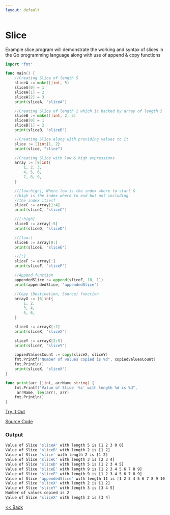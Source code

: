 ```yaml
---
layout: default
---
```


# Slice

Example slice program will demonstrate the working and syntax of slices in the Go programming language along with use of append & copy functions

```go
import "fmt"

func main() {
	//Creating Slice of length 5
	sliceA := make([]int, 5)
	sliceA[0] = 1
	sliceA[1] = 2
	sliceA[2] = 3
	print(sliceA, "sliceA")

	//Creating Slice of length 2 which is backed by array of length 5
	sliceB := make([]int, 2, 5)
	sliceB[0] = 1
	sliceB[1] = 2
	print(sliceB, "sliceB")

	//Creating Slice along with providing values to it
	slice := []int{1, 2}
	print(slice, "slice")

	//Creating Slice with low & high expressions
	array := [9]int{
		1, 2, 3,
		4, 5, 6,
		7, 8, 9,
	}

	//[low:high], Where low is the index where to start &
	//high is the index where to end but not including
	//the index itself
	sliceC := array[1:4]
	print(sliceC, "sliceC")

	//[:high]
	sliceD := array[:5]
	print(sliceD, "sliceD")

	//[low:]
	sliceE := array[0:]
	print(sliceE, "sliceE")

	//[:]
	sliceF := array[:]
	print(sliceF, "sliceF")

	//Append function
	appendedSlice := append(sliceF, 10, 11)
	print(appendedSlice, "appendedSlice")

	//Copy (Destination, Source) function
	arrayX := [6]int{
		1, 2,
		3, 4,
		5, 6,
	}

	sliceX := arrayX[:2]
	print(sliceX, "sliceX")

	sliceY := arrayX[2:5]
	print(sliceY, "sliceY")

	copiedValuesCount := copy(sliceX, sliceY)
	fmt.Printf("Number of values copied is %d", copiedValuesCount)
	fmt.Println()
	print(sliceX, "sliceX")
}

func print(arr []int, arrName string) {
	fmt.Printf("Value of Slice '%s' with length %d is %d", 
	 arrName, len(arr), arr)
	fmt.Println()
}
```
<a href='https://play.golang.org/p/TTiY5rd1h5r' target='_blank'>Try It Out</a>

[Source Code](https://github.com/sagar-jadhav/go-examples/blob/master/src/slice.go)

### Output

```bash
Value of Slice 'sliceA' with length 5 is [1 2 3 0 0]
Value of Slice 'sliceB' with length 2 is [1 2]
Value of Slice 'slice' with length 2 is [1 2]
Value of Slice 'sliceC' with length 3 is [2 3 4]
Value of Slice 'sliceD' with length 5 is [1 2 3 4 5]
Value of Slice 'sliceE' with length 9 is [1 2 3 4 5 6 7 8 9]
Value of Slice 'sliceF' with length 9 is [1 2 3 4 5 6 7 8 9]
Value of Slice 'appendedSlice' with length 11 is [1 2 3 4 5 6 7 8 9 10 11]
Value of Slice 'sliceX' with length 2 is [1 2]
Value of Slice 'sliceY' with length 3 is [3 4 5]
Number of values copied is 2
Value of Slice 'sliceX' with length 2 is [3 4]
```

[<< Back](./)
